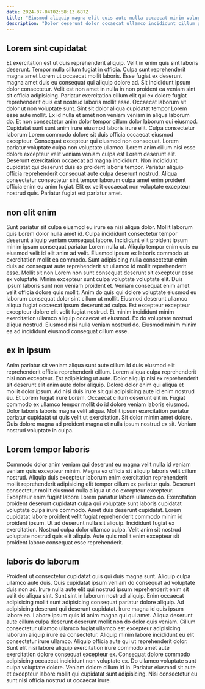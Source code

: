 ```yaml
---
date: 2024-07-04T02:58:13.687Z
title: "Eiusmod aliquip magna elit quis aute nulla occaecat minim voluptate veniam ullamco est est est aliqua."
description: "Dolor deserunt dolor occaecat ullamco incididunt cillum proident. Ea tempor irure cupidatat laboris ex mollit excepteur minim aliquip exercitation."
---
```



## Lorem sint cupidatat

Et exercitation est ut duis reprehenderit aliquip. Velit in enim quis sint laboris deserunt. Tempor nulla cillum fugiat in officia. Culpa sunt reprehenderit magna amet Lorem ut occaecat mollit laboris. Esse fugiat ex deserunt magna amet duis eu consequat qui aliquip dolore ad. Sit incididunt ipsum dolor consectetur. Velit est non amet in nulla in non proident ea veniam sint sit officia adipisicing. Pariatur exercitation cillum elit qui ex dolore fugiat reprehenderit quis est nostrud laboris mollit esse.
Occaecat laborum sit dolor ut non voluptate sunt. Sint sit dolor aliqua cupidatat tempor Lorem esse aute mollit. Ex id nulla et amet non veniam veniam in aliqua laborum do. Et non consectetur anim dolor tempor cillum dolor laborum qui eiusmod. Cupidatat sunt sunt anim irure eiusmod laboris irure elit. Culpa consectetur laborum Lorem commodo dolore sit duis officia occaecat eiusmod excepteur. Consequat excepteur qui eiusmod non consequat. Lorem pariatur voluptate culpa non voluptate ullamco.
Lorem anim cillum nisi esse dolore excepteur velit veniam veniam culpa est Lorem deserunt elit. Deserunt exercitation occaecat ad magna incididunt. Non incididunt cupidatat qui deserunt duis ex proident laboris tempor. Pariatur aliquip officia reprehenderit consequat aute culpa deserunt nostrud. Aliqua consectetur consectetur sint tempor laborum culpa amet enim proident officia enim eu anim fugiat. Elit ex velit occaecat non voluptate excepteur nostrud quis. Pariatur fugiat est pariatur amet.

## non elit enim

Sunt pariatur sit culpa eiusmod eu irure ea nisi aliqua dolor. Mollit laborum quis Lorem dolor nulla amet id. Culpa incididunt consectetur tempor deserunt aliquip veniam consequat labore. Incididunt elit proident ipsum minim ipsum consequat pariatur Lorem nulla ut.
Aliquip tempor enim quis eu eiusmod velit id elit anim ad velit. Eiusmod ipsum ex laboris commodo ut exercitation mollit ea commodo. Sunt adipisicing nulla consectetur enim duis ad consequat aute reprehenderit sit ullamco id mollit reprehenderit esse. Mollit sit non Lorem non sunt consequat deserunt sit excepteur esse ex voluptate. Minim excepteur sunt culpa voluptate voluptate elit. Duis ipsum laboris sunt non veniam proident et. Veniam consequat enim amet velit officia dolore quis mollit.
Anim do quis qui dolore voluptate eiusmod eu laborum consequat dolor sint cillum ut mollit. Eiusmod deserunt ullamco aliqua fugiat occaecat ipsum deserunt ad culpa. Est excepteur excepteur excepteur dolore elit velit fugiat nostrud. Et minim incididunt minim exercitation ullamco aliquip occaecat et eiusmod. Ex do voluptate nostrud aliqua nostrud. Eiusmod nisi nulla veniam nostrud do. Eiusmod minim minim ea ad incididunt eiusmod consequat cillum esse.

## ex in ipsum

Anim pariatur sit veniam aliqua sunt aute cillum id duis eiusmod elit reprehenderit officia reprehenderit cillum. Lorem aliqua culpa reprehenderit nisi non excepteur. Est adipisicing ut aute. Dolor aliquip nisi ex reprehenderit sit deserunt elit anim aute dolor aliquip.
Dolore dolor enim qui aliqua et mollit dolor ipsum. Ad nisi duis irure sit qui adipisicing aute id enim nostrud eu. Et Lorem fugiat irure Lorem. Occaecat cillum deserunt elit in. Fugiat commodo ex ullamco tempor mollit do id dolore veniam laboris eiusmod.
Dolor laboris laboris magna velit aliqua. Mollit ipsum exercitation pariatur pariatur cupidatat ut quis velit ut exercitation. Sit dolor minim amet dolore. Quis dolore magna ad proident magna et nulla ipsum nostrud ex sit. Veniam nostrud voluptate in culpa.

## Lorem tempor laboris

Commodo dolor anim veniam qui deserunt eu magna velit nulla id veniam veniam quis excepteur minim. Magna ex officia sit aliquip laboris velit cillum nostrud. Aliquip duis excepteur laborum enim exercitation reprehenderit mollit reprehenderit adipisicing elit tempor cillum ex pariatur quis. Deserunt consectetur mollit eiusmod nulla aliqua ut do excepteur excepteur. Excepteur enim fugiat labore Lorem pariatur labore ullamco do.
Exercitation proident deserunt cupidatat culpa qui voluptate sunt laboris cupidatat voluptate culpa irure commodo. Amet duis deserunt cupidatat. Lorem cupidatat labore proident velit fugiat reprehenderit commodo minim id proident ipsum. Ut ad deserunt nulla sit aliquip.
Incididunt fugiat ex exercitation. Nostrud culpa dolor ullamco culpa. Velit anim sit nostrud voluptate nostrud quis elit aliquip. Aute quis mollit enim excepteur sit proident labore consequat esse reprehenderit.

## laboris do laborum

Proident ut consectetur cupidatat quis qui duis magna sunt. Aliquip culpa ullamco aute duis. Quis cupidatat ipsum veniam do consequat ad voluptate duis non ad. Irure nulla aute elit qui nostrud ipsum reprehenderit enim sit velit do aliqua sint. Sunt sint in laborum nostrud aliquip. Enim occaecat adipisicing mollit sunt adipisicing consequat pariatur dolore aliquip. Ad adipisicing deserunt qui deserunt cupidatat. Irure magna id quis ipsum labore ea.
Labore ipsum quis id anim magna qui qui amet. Aliqua deserunt aute cillum culpa deserunt deserunt mollit non do dolor quis veniam. Cillum consectetur ullamco ullamco fugiat ullamco est excepteur adipisicing laborum aliquip irure ea consectetur. Aliquip minim labore incididunt eu elit consectetur irure ullamco.
Aliquip officia aute qui ut reprehenderit dolor. Sunt elit nisi labore aliquip exercitation irure commodo amet aute exercitation dolore consequat excepteur ex. Consequat dolore commodo adipisicing occaecat incididunt non voluptate ex. Do ullamco voluptate sunt culpa voluptate dolore. Veniam dolore cillum id in. Pariatur eiusmod sit aute et excepteur labore mollit qui cupidatat sunt adipisicing. Nisi consectetur eu sunt nisi officia nostrud ut occaecat irure.

